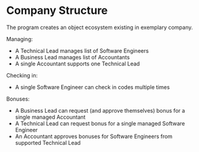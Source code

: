 # Company Structure

The program creates an object ecosystem existing in exemplary company.

Managing:
- A Technical Lead manages list of Software Engineers
- A Business Lead manages list of Accountants
- A single Accountant supports one Technical Lead

Checking in:
- A single Software Engineer can check in codes multiple times

Bonuses:
- A Business Lead can request (and approve themselves) bonus for a single managed Accountant
- A Technical Lead can request bonus for a single managed Software Engineer
- An Accountant approves bonuses for Software Engineers from supported Technical Lead
